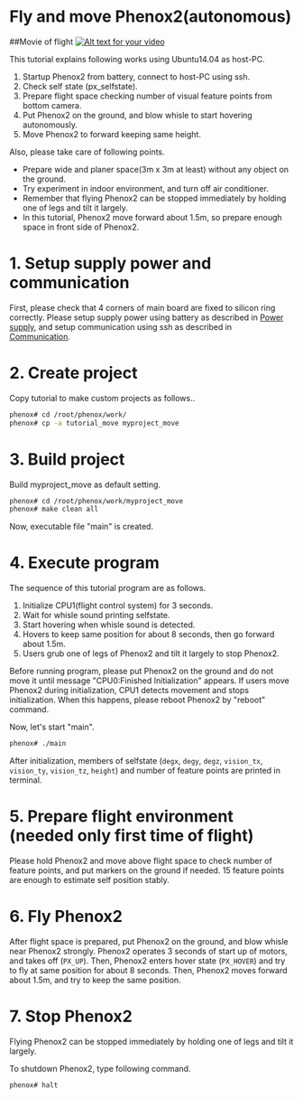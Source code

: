 # Fly and move Phenox2(autonomous)

##Movie of flight
[![Alt text for your video](http://img.youtube.com/vi/fEEkiQL5E1I/0.jpg)](http://www.youtube.com/watch?v=fEEkiQL5E1I)


This tutorial explains following works using Ubuntu14.04 as host-PC.

1. Startup Phenox2 from battery, connect to host-PC using ssh.  
2. Check self state (px_selfstate).
3. Prepare flight space checking number of visual feature points from bottom camera.
4. Put Phenox2 on the ground, and blow whisle to start hovering autonomously.
5. Move Phenox2 to forward keeping same height.

Also, please take care of following points.

 - Prepare wide and planer space(3m x 3m at least) without any object on the ground.  
 - Try experiment in indoor environment, and turn off air conditioner.  
 - Remember that flying Phenox2 can be stopped immediately by holding one of legs and tilt it largely.  
 - In this tutorial, Phenox2 move forward about 1.5m, so prepare enough space in front side of Phenox2.
  
# 1. Setup supply power and communication
First, please check that 4 corners of main board are fixed to silicon ring correctly. Please setup supply power using battery as described in [Power supply](../start/power.md), and setup communication using ssh as described in [Communication](../start/com.md).
 
# 2. Create project
Copy tutorial to make custom projects as follows..

```bash
phenox# cd /root/phenox/work/
phenox# cp -a tutorial_move myproject_move
```
# 3. Build project
Build  myproject_move as default setting.
```bash
phenox# cd /root/phenox/work/myproject_move
phenox# make clean all
```
Now, executable file "main" is created.

# 4. Execute program
The sequence of this tutorial program are as follows.

1. Initialize CPU1(flight control system) for 3 seconds.
2. Wait for whisle sound printing selfstate. 
3. Start hovering when whisle sound is detected.
4. Hovers to keep same position for about 8 seconds, then go forward about 1.5m.
5. Users grub one of legs of Phenox2 and tilt it largely to stop Phenox2.

Before running program, please put Phenox2 on the ground and do not move it until message "CPU0:Finished Initialization" appears. If users move Phenox2 during initialization, CPU1 detects movement and stops initialization. When this happens, please reboot Phenox2 by "reboot" command.

Now, let's start "main".
```bash
phenox# ./main
```

After initialization, members of selfstate (`degx`, `degy`, `degz`, `vision_tx`, `vision_ty`, `vision_tz`, `height`) and number of feature points are printed in terminal.

# 5. Prepare flight environment (needed only first time of flight)
Please hold Phenox2 and move above flight space to check number of feature points, and put markers on the ground if needed. 15 feature points are enough to estimate self position stably.

# 6. Fly Phenox2
After flight space is prepared, put Phenox2 on the ground, and blow whisle near Phenox2 strongly. Phenox2 operates 3 seconds of start up of motors, and takes off (`PX_UP`). Then, Phenox2 enters hover state (`PX_HOVER`) and try to fly at same position for about 8 seconds. Then, Phenox2 moves forward about 1.5m, and try to keep the same position. 

# 7. Stop Phenox2
Flying Phenox2 can be stopped immediately by holding one of legs and tilt it largely.

To shutdown Phenox2, type following command.
```bash
phenox# halt
```
